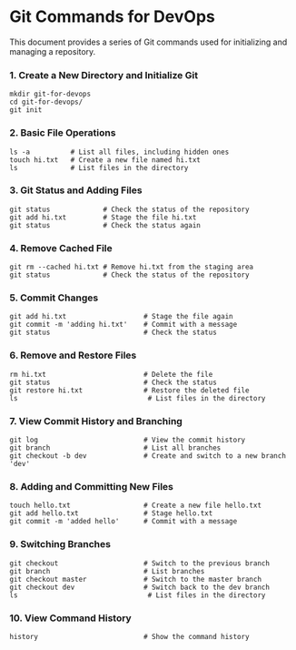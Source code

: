 # Git Commands for DevOps

This document provides a series of Git commands used for initializing and managing a repository.

### 1. Create a New Directory and Initialize Git

    mkdir git-for-devops
    cd git-for-devops/
    git init

### 2. Basic File Operations

    ls -a          # List all files, including hidden ones
    touch hi.txt   # Create a new file named hi.txt
    ls             # List files in the directory

### 3. Git Status and Adding Files

    git status             # Check the status of the repository
    git add hi.txt         # Stage the file hi.txt
    git status             # Check the status again

### 4. Remove Cached File

    git rm --cached hi.txt # Remove hi.txt from the staging area
    git status             # Check the status of the repository

### 5. Commit Changes

    git add hi.txt                   # Stage the file again
    git commit -m 'adding hi.txt'    # Commit with a message
    git status                       # Check the status

### 6. Remove and Restore Files

    rm hi.txt                        # Delete the file
    git status                       # Check the status
    git restore hi.txt               # Restore the deleted file
    ls                                # List files in the directory

### 7. View Commit History and Branching

    git log                          # View the commit history
    git branch                       # List all branches
    git checkout -b dev              # Create and switch to a new branch 'dev'

### 8. Adding and Committing New Files

    touch hello.txt                  # Create a new file hello.txt
    git add hello.txt                # Stage hello.txt
    git commit -m 'added hello'      # Commit with a message

### 9. Switching Branches

    git checkout                     # Switch to the previous branch
    git branch                       # List branches
    git checkout master              # Switch to the master branch
    git checkout dev                 # Switch back to the dev branch
    ls                                # List files in the directory

### 10. View Command History

    history                          # Show the command history
